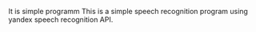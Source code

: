 It is simple programm This is a simple speech recognition program using yandex speech recognition API.
